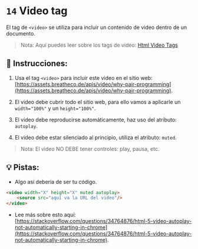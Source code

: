 # `14`  Video tag

El tag de `<video>` se utiliza para incluir un contenido de video dentro de un documento.

> Nota: Aquí puedes leer sobre los tags de video: [Html Video Tags](https://www.w3schools.com/tags/tag_video.asp)

## 📝 Instrucciones:

1. Usa el tag `<video>` para incluir este video en el sitio web: [https://assets.breatheco.de/apis/video/why-pair-programming](https://assets.breatheco.de/apis/video/why-pair-programming).

2. El video debe cubrir todo el sitio web, para ello vamos a aplicarle un `width="100%"` y un `height="100%"`.

3. El video debe reproducirse automáticamente, haz uso del atributo: `autoplay`.

4. El video debe estar silenciado al principio, utiliza el atributo: `muted`.

> Nota: El video NO DEBE tener controles: play, pausa, etc.

## 💡 Pistas:

+ Algo así deberia de ser tu código.

```html
<video width="X" height="X" muted autoplay>
	<source src="aquí va la URL del video"/>
</video>
```

+ Lee más sobre esto aquí: [https://stackoverflow.com/questions/34764876/html-5-video-autoplay-not-automatically-starting-in-chrome](https://stackoverflow.com/questions/34764876/html-5-video-autoplay-not-automatically-starting-in-chrome).
